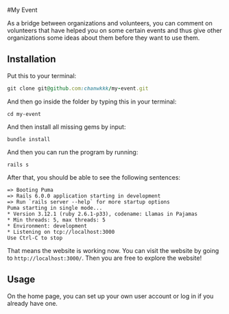 #My Event 

As a bridge between organizations and volunteers, you can comment on volunteers that have helped you on some certain events and thus give other organizations some ideas about them before they want to use them. 


## Installation

Put this to your terminal:

```ruby
git clone git@github.com:chanwkkk/my-event.git
```

And then go inside the folder by typing this in your terminal:

```
cd my-event
```

And then install all missing gems by input:
```
bundle install
```

And then you can run the program by running:

```
rails s
```
After that, you should be able to see the following sentences:

```
=> Booting Puma
=> Rails 6.0.0 application starting in development
=> Run `rails server --help` for more startup options
Puma starting in single mode...
* Version 3.12.1 (ruby 2.6.1-p33), codename: Llamas in Pajamas
* Min threads: 5, max threads: 5
* Environment: development
* Listening on tcp://localhost:3000
Use Ctrl-C to stop
```
That means the website is working now. You can visit the website by going to 
`http://localhost:3000/`. Then you are free to explore the website!

## Usage

On the home page, you can set up your own user account or log in if you already have one. 
